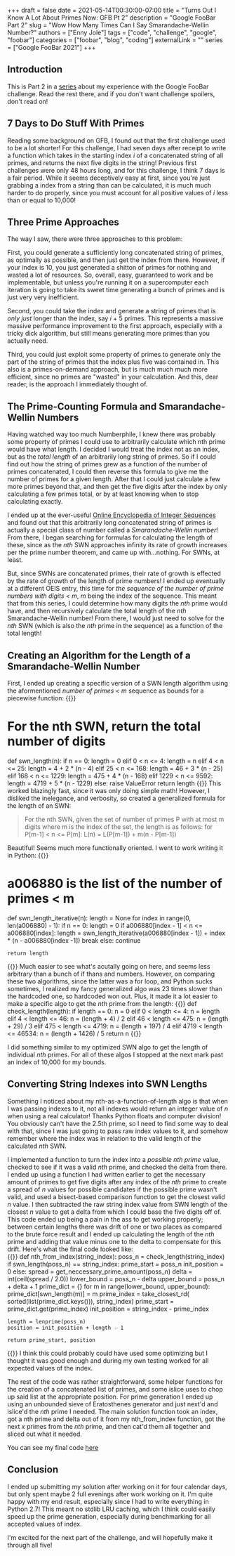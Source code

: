 +++
draft = false
date = 2021-05-14T00:30:00-07:00
title = "Turns Out I Know A Lot About Primes Now: GFB Pt 2"
description = "Google FooBar Part 2"
slug = "Wow How Many Times Can I Say Smarandache-Wellin Number?"
authors = ["Enny Jole"]
tags = ["code", "challenge", "google", "foobar"]
categories = ["foobar", "blog", "coding"]
externalLink = ""
series = ["Google FooBar 2021"]
+++
## Introduction

This is Part 2 in a [series](https://engjole.net/categories/foobar) about my experience with the Google FooBar challenge. Read the rest there, and if you don't want challenge spoilers, don't read on!

## 7 Days to Do Stuff With Primes

Reading some background on GFB, I found out that the first challenge used to be a lot shorter! For this challenge, I had seven days after receipt to write a function which takes in the starting index _i_ of a concatenated string of all primes, and returns the next five digits in the string! Previous first challenges were only 48 hours long, and for this challenge, I think 7 days is a fair period. While it seems deceptively easy at first, since you're just grabbing a index from a string than can be calculated, it is much much harder to do properly, since you must account for all positive values of _i_ less than or equal to 10,000!

## Three Prime Approaches

The way I saw, there were three approaches to this problem:

First, you could generate a sufficiently long concatenated string of primes, as optimally as possible, and then just get the index from there. However, if your index is 10, you just generated a shitton of primes for nothing and wasted a lot of resources. So, overall, easy, guaranteed to work and be implementable, but unless you're running it on a supercomputer each iteration is going to take its sweet time generating a bunch of primes and is just very very inefficient.

Second, you could take the index and generate a string of primes that is _only just_ longer than the index, say _i_ + 5 primes. This represents a massive massive performance improvement to the first approach, especially with a tricky dick algorithm, but still means generating more primes than you actually need.

Third, you could just exploit some property of primes to generate only the part of the string of primes that the index plus five was contained in. This also is a primes-on-demand approach, but is much much much more efficient, since no primes are "wasted" in your calculation. And this, dear reader, is the approach I immediately thought of.

## The Prime-Counting Formula and Smarandache-Wellin Numbers

Having watched way too much Numberphile, I knew there was probably some property of primes I could use to arbitrarily calculate which nth prime would have what length. I decided I would treat the index not as an index, but as the _total length_ of an arbitrarily long string of primes. So if I could find out  how the string of primes grew as a function of the number of primes concatenated, I could then reverse this formula to give me the number of primes for a given length. After that I could just calculate a few more primes beyond that, and then get the five digits after the index by only calculating a few primes total, or by at least knowing when to stop calculating exactly.

I ended up at the ever-useful [Online Encyclopedia of Integer Sequences](https://oeis.org) and found out that this arbitrarily long concatenated string of primes is actually a special class of number called a _Smarandache-Wellin number_! From there, I began searching for formulas for calculating the length of these, since as the _nth_ SWN approaches infinity its rate of growth increases per the prime number theorem, and came up with...nothing. For SWNs, at least.

But, since SWNs are concatenated primes, their rate of growth is effected by the rate of growth of the length of prime numbers! I ended up eventually at a different OEIS entry, this time for _the sequence of the number of prime numbers with digits < m_, _m_ being the index of the sequence. This meant that from this series, I could determine how many digits the _nth_ prime would have, and then recursively calculate the total length of the _nth_ Smarandache-Wellin number! From there, I would just need to solve for the _nth_ SWN (which is also the _nth_ prime in the sequence) as a function of the total length!

## Creating an Algorithm for the Length of a Smarandache-Wellin Number

First, I ended up creating a specific version of a SWN length algorithm using the aformentioned _number of primes < m_ sequence as bounds for a piecewise function:
{{<highlight py>}}
# For the nth SWN, return the total number of digits
def swn_length(n):
    if n == 0:
        length = 0
    elif 0 < n <= 4:
        length = n
    elif 4 < n <= 25:
        length = 4 + 2 * (n - 4)
    elif 25 < n <= 168:
        length = 46 + 3 * (n - 25)
    elif 168 < n <= 1229:
        length = 475 + 4 * (n - 168)
    elif 1229 < n <= 9592:
        length = 4719 + 5 * (n - 1229)
    else:
        raise ValueError
    return length
{{</highlight>}}
This worked blazingly fast, since it was only doing simple math! However, I disliked the inelegance, and verbosity, so created a generalized formula for the length of an SWN:

> For the nth SWN, given the set of number of primes P with at most m digits where m is the index of the set, the length is as follows:
> for P[m-1] < n <= P[m]:
> L(n) = L(P[m-1]) + m(n - P[m-1])

Beautiful! Seems much more functionally oriented. I went to work writing it in Python:
{{<highlight py>}}
# a006880 is the list of the number of primes < m
def swn_length_iterative(n):
    length = None
    for index in range(0, len(a006880) - 1):
        if n == 0:
            length = 0
        if a006880[index - 1] < n <= a006880[index]:
            length = swn_length_iterative(a006880[index - 1]) + index * (n - a006880[index -1])
            break
        else:
            continue

    return length
{{</highlight>}}
Much easier to see what's acutally going on here, and seems less arbitrary than a bunch of if thans and numbers. However, on comparing these two algorithms, since the latter was a for loop, and Python sucks sometimes, I realized my fancy generalized algo was 23 times slower than the hardcoded one, so hardcoded won out. Plus, it made it a lot easier to make a specific algo to get the _nth_ prime from the length:
{{<highlight py>}}
def check_length(length):
    if length == 0:
        n = 0
    elif 0 < length <= 4:
        n = length
    elif 4 < length <= 46:
        n = (length + 4) / 2
    elif 46 < length <= 475:
        n = (length + 29) / 3
    elif 475 < length <= 4719:
        n = (length + 197) / 4
    elif 4719 < length <= 46534:
        n = (length + 1426) / 5
    return n
{{</highlight>}}

I did something similar to my optimized SWN algo to get the length of individual _nth_ primes. For all of these algos I stopped at the next mark past an index of 10,000 for my bounds.

## Converting String Indexes into SWN Lengths

Something I noticed about my nth-as-a-function-of-length algo is that when I was passing indexes to it, not all indexes would return an integer value of _n_ when using a real calculator! Thanks Python floats and computer division! You obviously can't have the 2.5th prime, so I need to find some way to deal with that, since I was just going to pass raw index values to it, and somehow remember where the index was in relation to the valid length of the calculated _nth_ SWN.

I implemented a function to turn the index into a _possible nth prime_ value, checked to see if it was a valid _nth_ prime, and checked the delta from there. I ended up using a function I had written earlier to get the necessary amount of primes to get five digits after any index of the _nth_ prime to create a spread of _n_ values for possible candidates if the possible prime wasn't valid, and used a bisect-based comparison function to get the closest valid _n_ value. I then subtracted the raw string index value from SWN length of the closest _n_ value to get a delta from which I could base the five digits off of. This code ended up being a pain in the ass to get working properly; between certain lengths there was drift of one or two places as compared to the brute force result and I ended up calculating the length of the _nth_ prime and adding that value minus one to the delta to compensate for this drift. Here's what the final code looked like:  
{{<highlight py>}}
def nth_from_index(string_index):
    poss_n = check_length(string_index)
    if swn_length(poss_n) == string_index:
        prime_start = poss_n
        init_position = 0
    else:
        spread = get_neccessary_prime_amount(poss_n)
        delta = int(ceil(spread / 2.0))
        lower_bound = poss_n - delta
        upper_bound = poss_n + delta + 1
        prime_dict = {}
        for m in range(lower_bound, upper_bound):
            prime_dict[swn_length(m)] = m
        prime_index = take_closest_rd(
            sorted(list(prime_dict.keys())), string_index)
        prime_start = prime_dict.get(prime_index)
        init_position = string_index - prime_index

    length = lenprime(poss_n)
    position = init_position + length - 1

    return prime_start, position
{{</highlight>}}
I think this could probably could have used some optimizing but I thought it was good enough and during my own testing worked for all expected values of the index.

The rest of the code was rather straightforward, some helper functions for the creation of a concatenated list of primes, and some islice uses to chop up said list at the appropriate position. For prime generation I ended up using an unbounded sieve of Eratosthenes generator and just next'd and islice'd the _nth_ prime I needed. The main solution function took an index, got a nth prime and delta out of it from my nth_from_index function, got the next _x_ primes from the _nth_ prime, and then cat'd them all together and sliced out what it needed.

You can see my final code [here](https://github.com/ENG-Jole/foobar.withgoogle/blob/main/re-id/solution.py)

## Conclusion

I ended up submitting my solution after working on it for four calendar days, but only spent maybe 2 full evenings after work working on it. I'm quite happy with my end result, especially since I had to write everything in Python 2.7! This meant no stdlib LRU caching, which I think could easily speed up the prime generation, especially during benchmarking for all accepted values of index.

I'm excited for the next part of the challenge, and will hopefully make it through all five!
